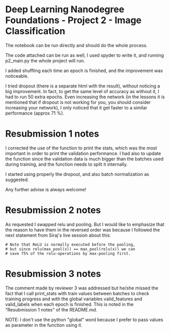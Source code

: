 # Deep Learning Nanodegree Foundations - Project 2 - Image Classification

The notebook can be run directly and should do the whole process.

The code attached can be run as well, I used spyder to write it, and running p2_main.py the whole project will run.

I added shuffling each time an epoch is finished, and the improvement was noticeable. 

I tried dropout (there is a separate html with the result), without noticing a big improvement. 
In fact, to get the same level of accuracy as without it, I had to run 50 extra epochs. 
Even increasing the network (in the lessons it is mentioned that if dropout is not working for you, you should consider
increasing your network), I only noticed that it get faster to a similar performance (approx 71 %).

# Resubmission 1 notes

I corrected the use of the function to print the stats, which was the most important in order to print the validation performance. 
I had also to update the function since the validation data is much bigger than the batches used during training, and the function needs to split it internally.

I started using properly the dropout, and also batch normalization as suggested. 

Any further advise is always welcome!

# Resubmission 2 notes

As requested I swapped relu and pooling. But I would like to emphasize that the reason to have them in the reversed order was because
I followed the next statement from Siraj's live session about this:

    # Note that ReLU is normally executed before the pooling,
    # but since relu(max_pool(x)) == max_pool(relu(x)) we can
    # save 75% of the relu-operations by max-pooling first.
    
    
# Resubmission 3 notes

The comment made by reviewer 3 was addressed but he/she missed the fact that I call print_stats with train values between batches to check training progress and with the global variables valid_features and valid_labels when each epoch is finished. This is noted in the "Resubmission 1 notes" of the README.md.

NOTE: I don't use the python "global" word because I prefer to pass values as parameter in the function using it. 
